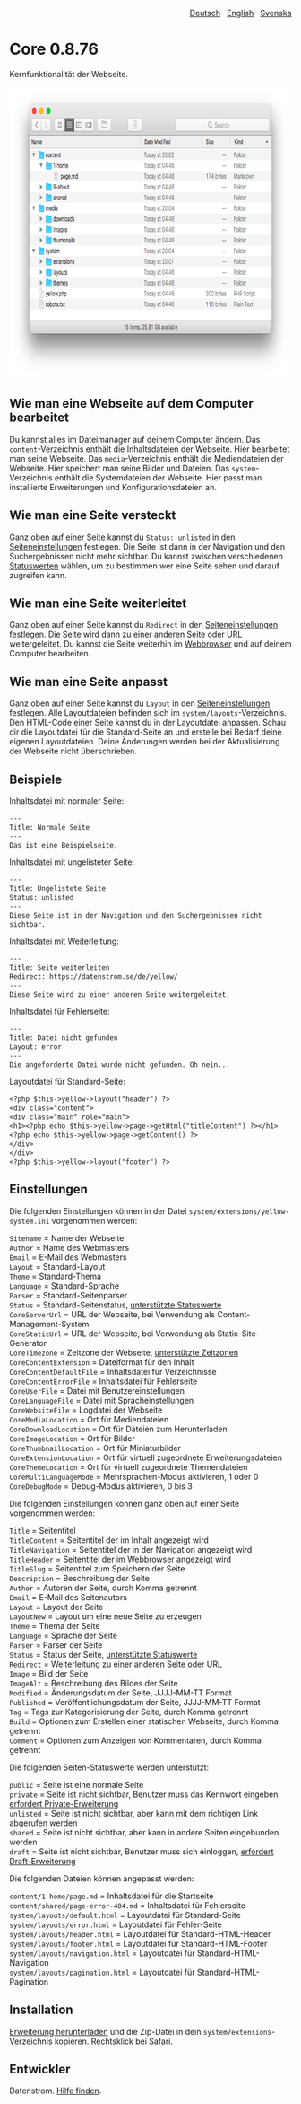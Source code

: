 <p align="right"><a href="README-de.md">Deutsch</a> &nbsp; <a href="README.md">English</a> &nbsp; <a href="README-sv.md">Svenska</a></p>

# Core 0.8.76

Kernfunktionalität der Webseite.

<p align="center"><img src="core-screenshot.png?raw=true" width="795" height="520" alt="Bildschirmfoto"></p>

## Wie man eine Webseite auf dem Computer bearbeitet

Du kannst alles im Dateimanager auf deinem Computer ändern. Das `content`-Verzeichnis enthält die Inhaltsdateien der Webseite. Hier bearbeitet man seine Webseite. Das `media`-Verzeichnis enthält die Mediendateien der Webseite. Hier speichert man seine Bilder und Dateien. Das `system`-Verzeichnis enthält die Systemdateien der Webseite. Hier passt man installierte Erweiterungen und Konfigurationsdateien an.

## Wie man eine Seite versteckt

Ganz oben auf einer Seite kannst du `Status: unlisted` in den [Seiteneinstellungen](#einstellungen-seite) festlegen. Die Seite ist dann in der Navigation und den Suchergebnissen nicht mehr sichtbar. Du kannst zwischen verschiedenen [Statuswerten](#einstellungen-status) wählen, um zu bestimmen wer eine Seite sehen und darauf zugreifen kann.

## Wie man eine Seite weiterleitet

Ganz oben auf einer Seite kannst du `Redirect` in den [Seiteneinstellungen](#einstellungen-seite) festlegen. Die Seite wird dann zu einer anderen Seite oder URL weitergeleitet. Du kannst die Seite weiterhin im [Webbrowser](https://github.com/datenstrom/yellow-extensions/tree/master/source/edit/README-de.md) und auf deinem Computer bearbeiten.

## Wie man eine Seite anpasst

Ganz oben auf einer Seite kannst du `Layout` in den [Seiteneinstellungen](#einstellungen-seite) festlegen. Alle Layoutdateien befinden sich im `system/layouts`-Verzeichnis. Den HTML-Code einer Seite kannst du in der Layoutdatei anpassen. Schau dir die Layoutdatei für die Standard-Seite an und erstelle bei Bedarf deine eigenen Layoutdateien. Deine Änderungen werden bei der Aktualisierung der Webseite nicht überschrieben.

## Beispiele

Inhaltsdatei mit normaler Seite:

    ---
    Title: Normale Seite
    ---
    Das ist eine Beispielseite.

Inhaltsdatei mit ungelisteter Seite:

    ---
    Title: Ungelistete Seite
    Status: unlisted
    ---
    Diese Seite ist in der Navigation und den Suchergebnissen nicht sichtbar.

Inhaltsdatei mit Weiterleitung:

    ---
    Title: Seite weiterleiten
    Redirect: https://datenstrom.se/de/yellow/
    ---
    Diese Seite wird zu einer anderen Seite weitergeleitet.

Inhaltsdatei für Fehlerseite:

    ---
    Title: Datei nicht gefunden
    Layout: error
    ---
    Die angeforderte Datei wurde nicht gefunden. Oh nein...

Layoutdatei für Standard-Seite:

    <?php $this->yellow->layout("header") ?>
    <div class="content">
    <div class="main" role="main">
    <h1><?php echo $this->yellow->page->getHtml("titleContent") ?></h1>
    <?php echo $this->yellow->page->getContent() ?>
    </div>
    </div>
    <?php $this->yellow->layout("footer") ?>

## Einstellungen

<a id="einstellungen-system"></a>Die folgenden Einstellungen können in der Datei `system/extensions/yellow-system.ini` vorgenommen werden:

`Sitename` = Name der Webseite  
`Author` = Name des Webmasters  
`Email` = E-Mail des Webmasters  
`Layout` = Standard-Layout  
`Theme` = Standard-Thema  
`Language` = Standard-Sprache  
`Parser` = Standard-Seitenparser  
`Status` = Standard-Seitenstatus, [unterstützte Statuswerte](#einstellungen-status)  
`CoreServerUrl` = URL der Webseite, bei Verwendung als Content-Management-System  
`CoreStaticUrl` = URL der Webseite, bei Verwendung als Static-Site-Generator  
`CoreTimezone` = Zeitzone der Webseite, [unterstützte Zeitzonen](https://www.php.net/manual/de/timezones.php)  
`CoreContentExtension` = Dateiformat für den Inhalt  
`CoreContentDefaultFile` = Inhaltsdatei für Verzeichnisse  
`CoreContentErrorFile` =  Inhaltsdatei für Fehlerseite  
`CoreUserFile` = Datei mit Benutzereinstellungen  
`CoreLanguageFile` = Datei mit Spracheinstellungen  
`CoreWebsiteFile` = Logdatei der Webseite  
`CoreMediaLocation` = Ort für Mediendateien  
`CoreDownloadLocation` = Ort für Dateien zum Herunterladen  
`CoreImageLocation` = Ort für Bilder  
`CoreThumbnailLocation` = Ort für Miniaturbilder  
`CoreExtensionLocation` = Ort für virtuell zugeordnete Erweiterungsdateien  
`CoreThemeLocation` = Ort für virtuell zugeordnete Themendateien  
`CoreMultiLanguageMode` = Mehrsprachen-Modus aktivieren, 1 oder 0  
`CoreDebugMode` = Debug-Modus aktivieren, 0 bis 3  

<a id="einstellungen-seite"></a>Die folgenden Einstellungen können ganz oben auf einer Seite vorgenommen werden:

`Title` = Seitentitel  
`TitleContent` = Seitentitel der im Inhalt angezeigt wird  
`TitleNavigation` = Seitentitel der in der Navigation angezeigt wird  
`TitleHeader` = Seitentitel der im Webbrowser angezeigt wird  
`TitleSlug` = Seitentitel zum Speichern der Seite  
`Description` = Beschreibung der Seite  
`Author` = Autoren der Seite, durch Komma getrennt  
`Email` = E-Mail des Seitenautors  
`Layout` = Layout der Seite  
`LayoutNew` = Layout um eine neue Seite zu erzeugen  
`Theme` = Thema der Seite  
`Language` = Sprache der Seite  
`Parser` = Parser der Seite  
`Status` = Status der Seite, [unterstützte Statuswerte](#einstellungen-status)  
`Redirect` = Weiterleitung zu einer anderen Seite oder URL  
`Image` = Bild der Seite  
`ImageAlt` = Beschreibung des Bildes der Seite  
`Modified` = Änderungsdatum der Seite, JJJJ-MM-TT Format  
`Published` = Veröffentlichungsdatum der Seite, JJJJ-MM-TT Format  
`Tag` = Tags zur Kategorisierung der Seite, durch Komma getrennt  
`Build` = Optionen zum Erstellen einer statischen Webseite, durch Komma getrennt  
`Comment` = Optionen zum Anzeigen von Kommentaren, durch Komma getrennt  

<a id="einstellungen-status"></a>Die folgenden Seiten-Statuswerte werden unterstützt:

`public` = Seite ist eine normale Seite  
`private` = Seite ist nicht sichtbar, Benutzer muss das Kennwort eingeben, [erfordert Private-Erweiterung](https://github.com/schulle4u/yellow-extensions-schulle4u/tree/master/private/README-de.md)  
`unlisted` = Seite ist nicht sichtbar, aber kann mit dem richtigen Link abgerufen werden  
`shared` = Seite ist nicht sichtbar, aber kann in andere Seiten eingebunden werden  
`draft` = Seite ist nicht sichtbar, Benutzer muss sich einloggen, [erfordert Draft-Erweiterung](https://github.com/datenstrom/yellow-extensions/tree/master/source/draft/README-de.md)  

<a id="einstellungen-files"></a>Die folgenden Dateien können angepasst werden:

`content/1-home/page.md` = Inhaltsdatei für die Startseite  
`content/shared/page-error-404.md` = Inhaltsdatei für Fehlerseite  
`system/layouts/default.html` = Layoutdatei für Standard-Seite  
`system/layouts/error.html` = Layoutdatei für Fehler-Seite  
`system/layouts/header.html` = Layoutdatei für Standard-HTML-Header  
`system/layouts/footer.html` = Layoutdatei für Standard-HTML-Footer  
`system/layouts/navigation.html` = Layoutdatei für Standard-HTML-Navigation  
`system/layouts/pagination.html` = Layoutdatei für Standard-HTML-Pagination  

## Installation

[Erweiterung herunterladen](https://github.com/datenstrom/yellow-extensions/raw/master/zip/core.zip) und die Zip-Datei in dein `system/extensions`-Verzeichnis kopieren. Rechtsklick bei Safari.

## Entwickler

Datenstrom. [Hilfe finden](https://datenstrom.se/de/yellow/help/).
